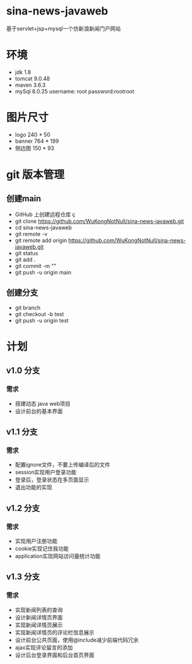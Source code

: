 # sina-news-javaweb

基于servlet+jsp+mysql一个仿新浪新闻门户网站


# 环境
* jdk 1.8
* tomcat 9.0.48
* maven 3.6.3
* mySql 8.0.25  username: root  password:rootroot

# 图片尺寸
* logo  240 * 50
* banner 764 * 199
* 侧边图  150 * 93

# git 版本管理

## 创建main
* GitHub 上创建远程仓库 ç
* git clone  https://github.com/WuKongNotNull/sina-news-javaweb.git
* cd sina-news-javaweb
* git remote -v
* git remote add origin https://github.com/WuKongNotNull/sina-news-javaweb.git
* git status
* git add .
* git commit -m ""
* git push -u origin main
## 创建分支
* git branch
* git checkout -b test
* git push -u origin test

# 计划

## v1.0 分支
### 需求
* 搭建动态 java web项目
* 设计前台的基本界面


## v1.1 分支
### 需求 
* 配置ignore文件，不要上传编译后的文件
* session实现用户登录功能
* 登录后，登录状态在多页面显示
* 退出功能的实现


## v1.2 分支
### 需求
* 实现用户注册功能
* cookie实现记住我功能
* application实现网站访问量统计功能

## v1.3 分支
### 需求
* 实现新闻列表的查询
* 设计新闻详情页界面
* 实现新闻详情页展示
* 实现新闻详情页的评论栏信息展示
* 设计前台公共页面，使用@include减少前端代码冗余
* ajax实现评论留言的添加
* 设计后台登录界面和后台首页界面






















